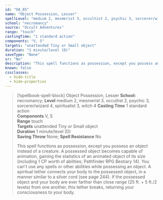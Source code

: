 ```yaml
---
id: "OA_85"
name: "Object Possession, Lesser"
spellLevel: "medium 2, mesmerist 3, occultist 2, psychic 3, sorcerer/wizard 4, spiritualist 3, witch 4"
school: "necromancy"
source: "Occult Adventures"
range: "touch"
castingTime: "1 standard action"
components: "V, S"
targets: "unattended Tiny or Small object"
duration: "1 minute/level (D)"
saveType: "None"
sr: "No"
description: "This spell functions as possession, except you possess an object instead of a creature.  A possessed object becomes capable of animation, gaining the statistics of an animated object of its size (including 1 CP worth of abilities; Pathfinder RPG Bestiary 14). You can't use any spells or other abilities while possessing an object.  A spiritual tether connects your body to the possessed object, in a manner similar to a silver cord (see page 244). If the possessed object and your body are ever farther than close range (25 ft. + 5 ft./2 levels) from one another, this tether breaks, returning your consciousness to your body."
known: false
cssclasses:
  - hide-title
  - hide-properties
---
```


> [!spellbook-spell-block] Object Possession, Lesser
> **School:** necromancy; **Level** medium 2, mesmerist 3, occultist 2, psychic 3, sorcerer/wizard 4, spiritualist 3, witch 4
> **Casting Time** 1 standard action  
> **Components** V, S  
> **Range** touch  
> **Targets** unattended Tiny or Small object  
> **Duration** 1 minute/level (D)  
> **Saving Throw** None; **Spell Resistance** No
> 
> This spell functions as possession, except you possess an object instead of a creature.  A possessed object becomes capable of animation, gaining the statistics of an animated object of its size (including 1 CP worth of abilities; Pathfinder RPG Bestiary 14). You can't use any spells or other abilities while possessing an object.  A spiritual tether connects your body to the possessed object, in a manner similar to a silver cord (see page 244). If the possessed object and your body are ever farther than close range (25 ft. + 5 ft./2 levels) from one another, this tether breaks, returning your consciousness to your body.